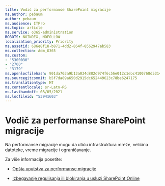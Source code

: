 ```yaml
---
title: Vodič za performanse SharePoint migracije
ms.author: pebaum
author: pebaum
ms.audience: ITPro
ms.topic: article
ms.service: o365-administration
ROBOTS: NOINDEX, NOFOLLOW
localization_priority: Priority
ms.assetid: 686e8f18-b871-4dd2-864f-8562947ab583
ms.collection: Adm_O365
ms.custom:
- "5300030"
- "2700"
- "3179"
ms.openlocfilehash: 901da763a9b13a034d882d974f6c56e012c1ebc4100768d5314a2e8fa80bdb31
ms.sourcegitcommit: b5f7da89a650d2915dc652449623c78be6247175
ms.translationtype: MT
ms.contentlocale: sr-Latn-RS
ms.lasthandoff: 08/05/2021
ms.locfileid: "53941603"
---
```

# <a name="sharepoint-migration-performance-guidance"></a>Vodič za performanse SharePoint migracije

Na performanse migracije mogu da utiču infrastruktura mreže, veličina datoteke, vreme migracije i ograničavanje.

Za više informacija posetite:

- [Opšta uputstva za performanse migracije](https://docs.microsoft.com/sharepointmigration/sharepoint-online-and-onedrive-migration-speed)

- [Izbegavanje regulisanja ili blokiranja u usluzi SharePoint Online](https://docs.microsoft.com/sharepoint/dev/general-development/how-to-avoid-getting-throttled-or-blocked-in-sharepoint-online)
